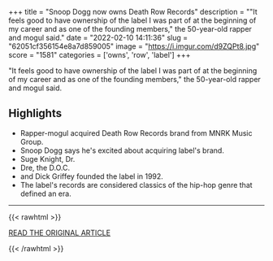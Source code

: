 +++
title = "Snoop Dogg now owns Death Row Records"
description = "\"It feels good to have ownership of the label I was part of at the beginning of my career and as one of the founding members,\" the 50-year-old rapper and mogul said."
date = "2022-02-10 14:11:36"
slug = "62051cf356154e8a7d859005"
image = "https://i.imgur.com/d9ZQPt8.jpg"
score = "1581"
categories = ['owns', 'row', 'label']
+++

\"It feels good to have ownership of the label I was part of at the beginning of my career and as one of the founding members,\" the 50-year-old rapper and mogul said.

## Highlights

- Rapper-mogul acquired Death Row Records brand from MNRK Music Group.
- Snoop Dogg says he's excited about acquiring label's brand.
- Suge Knight, Dr.
- Dre, the D.O.C.
- and Dick Griffey founded the label in 1992.
- The label's records are considered classics of the hip-hop genre that defined an era.

---

{{< rawhtml >}}
  <p class="article-category">
    <a target="_blank" href="https://www.npr.org/2022/02/09/1079761477/snoop-dogg-now-owns-death-row-records">READ THE ORIGINAL ARTICLE</a>
  </p>
{{< /rawhtml >}}
